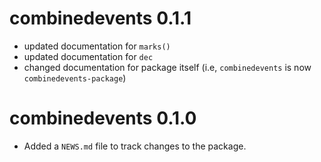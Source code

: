 # combinedevents 0.1.1

* updated documentation for `marks()`
* updated documentation for `dec`
* changed documentation for package itself (i.e, `combinedevents` is now `combinedevents-package`)

# combinedevents 0.1.0

* Added a `NEWS.md` file to track changes to the package.
